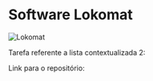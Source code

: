 # Software Lokomat

![Lokomat](lokomat.png)

Tarefa referente a lista contextualizada 2:

Link para o repositório: 
